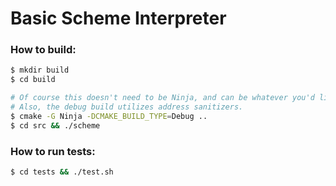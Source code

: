 # Basic Scheme Interpreter

### How to build:
```sh
$ mkdir build
$ cd build

# Of course this doesn't need to be Ninja, and can be whatever you'd like.
# Also, the debug build utilizes address sanitizers.
$ cmake -G Ninja -DCMAKE_BUILD_TYPE=Debug ..
$ cd src && ./scheme
```

### How to run tests:
```sh
$ cd tests && ./test.sh
```
